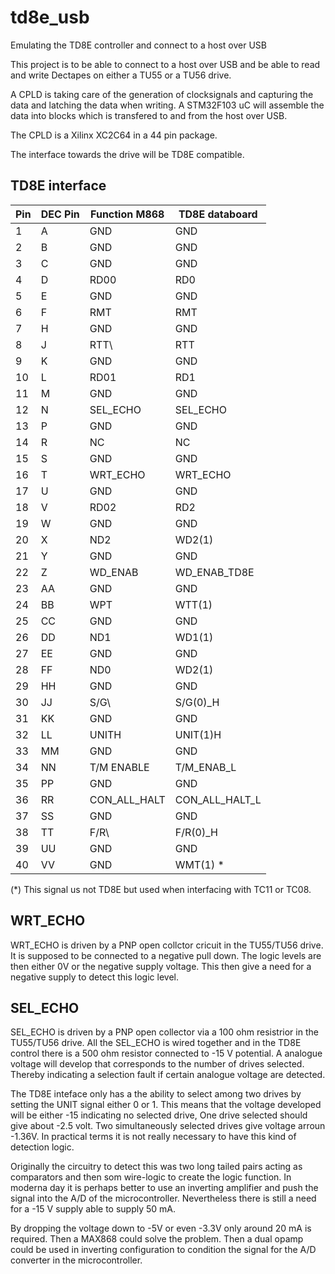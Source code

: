 # td8e_usb
Emulating the TD8E controller and connect to a host over USB

This project is to be able to connect to a host over USB and be able to read and write Dectapes on either a TU55 or a TU56 drive.

A CPLD is taking care of the generation of clocksignals and capturing the data and latching the data when writing. A STM32F103 uC will assemble the data into blocks which is transfered to and from the host over USB.

The CPLD is a Xilinx XC2C64 in a 44 pin package. 

The interface towards the drive will be TD8E compatible. 

## TD8E interface


| Pin |   DEC Pin   |   Function M868 |  TD8E databoard |
|-----|---------|------------|----------------------|
|  1  |    A    |   GND      |    GND               |
|  2  |    B    |   GND      |    GND               |           
|  3  |    C    |   GND      |    GND               |
|  4  |    D    |   RD00     |    RD0            |
|  5  |    E    |   GND      |    GND            |
|  6  |    F    |   RMT      |    RMT             |
|  7  |    H    |   GND      |    GND             |
|  8  |    J    |   RTT\     |    RTT            |
|  9  |    K    |   GND      |    GND              |
|  10  |    L    |   RD01     |    RD1            |
|  11  |    M    |   GND      |    GND            |
|  12  |    N    | SEL_ECHO   |  SEL_ECHO            |
|  13  |    P    |   GND      |    GND            |
|  14  |    R    |    NC      |    NC            |
|  15  |    S    |   GND      |    GND            |
|  16  |    T    | WRT_ECHO   | WRT_ECHO            |
|  17  |    U    |   GND      |    GND            |
|  18  |    V    |  RD02      |  RD2            |
|  19  |    W    |   GND      |   GND            |
|  20  |    X    |   ND2      | WD2(1)            |
|  21  |    Y    |   GND      |  GND            |
|  22  |    Z    |  WD_ENAB   | WD_ENAB_TD8E            |
|  23  |    AA   |   GND      |   GND            |
|  24  |    BB   |   WPT      |   WTT(1)            |
|  25  |    CC   |   GND      |   GND            |
|  26  |    DD   |   ND1      |   WD1(1)            |
|  27  |    EE   |   GND      |   GND            |
|  28  |    FF   |   ND0      |   WD2(1)            |
|  29  |    HH   |   GND      |   GND            |
|  30  |    JJ   |   S/G\     |  S/G(0)\_H            |
|  31  |    KK   |   GND      |   GND            |
|  32  |    LL   | UNITH      |UNIT(1)H            |
|  33  |    MM   |   GND      |  GND             |
|  34  |    NN   | T/M ENABLE | T/M_ENAB_L            |
|  35  |    PP   |   GND      |   GND            |
|  36  |    RR   | CON_ALL_HALT| CON_ALL_HALT_L            |
|  37  |    SS   |   GND      |   GND             |
|  38  |    TT   |   F/R\     |  F/R(0)\_H            |
|  39  |    UU   |   GND      |   GND            |
|  40  |    VV   |   GND      |   WMT(1) *              |


(\*) This signal us not TD8E but used when interfacing with TC11 or TC08.

## WRT_ECHO

WRT_ECHO is driven by a PNP open collctor cricuit in the TU55/TU56 drive. It is supposed to be connected to a negative pull down. The logic levels are then either 0V or the negative supply voltage. This then give a need for a negative supply to detect this logic level.

## SEL_ECHO

SEL_ECHO is driven by a PNP open collector via a 100 ohm resistrior in the TU55/TU56 drive. All the SEL_ECHO is wired together and in the TD8E control there is a 500 ohm resistor connected to -15 V potential. A analogue voltage will develop that corresponds to the number of drives selected. Thereby indicating a selection fault if certain analogue voltage are detected.

The TD8E inteface only has a the ability to select among two drives by setting the UNIT signal either 0 or 1. This means that the voltage developed will be either -15 indicating no selected drive, One drive selected should give about -2.5 volt. Two simultaneously selected drives give voltage arroun -1.36V. In practical terms it is not really necessary to have this kind of detection logic.

Originally the circuitry to detect this was two long tailed pairs acting as comparators and then som wire-logic to create the logic function. In moderna day it is perhaps better to use an inverting amplifier and push the signal into the A/D of the microcontroller. Nevertheless there is still a need for a -15 V supply able to supply 50 mA.

By dropping the voltage down to -5V or even -3.3V only around 20 mA is required. Then a MAX868 could solve the problem. Then a dual opamp could be used in inverting configuration to condition the signal for the A/D converter in the microcontroller.
